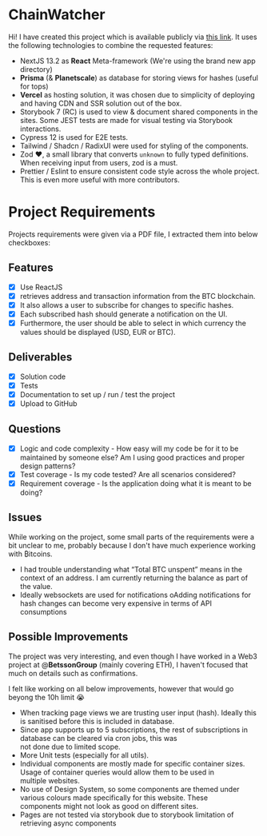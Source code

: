 # ChainWatcher

Hi! I have created this project which is available publicly via [this link](https://chainwatcher-gilt.vercel.app/).
It uses the following technologies to combine the requested features:

- NextJS 13.2 as **React** Meta-framework (We're using the brand new app directory)
- **Prisma** (& **Planetscale**) as database for storing views for hashes (useful for tops)
- **Vercel** as hosting solution, it was chosen due to simplicity of deploying and having CDN and SSR solution out of the box.
- Storybook 7 (RC) is used to view & document shared components in the sites. Some JEST tests are made for visual testing via Storybook interactions.
- Cypress 12 is used for E2E tests.
- Tailwind / Shadcn / RadixUI were used for styling of the components.
- Zod ❤️, a small library that converts `unknown` to fully typed definitions. When receiving input from users, zod is a must.
- Prettier / Eslint to ensure consistent code style across the whole project. This is even more useful with more contributors.

# Project Requirements

Projects requirements were given via a PDF file, I extracted them into below checkboxes:

## Features

- [x] Use ReactJS
- [x] retrieves address and transaction information from the BTC
      blockchain.
- [x] It also allows a user to subscribe for changes to specific
      hashes.
- [x] Each subscribed hash should generate a notification on the UI.
- [x] Furthermore, the user should be able to select in which currency
      the values should be displayed (USD, EUR or BTC).

## Deliverables

- [x] Solution code
- [x] Tests
- [x] Documentation to set up / run / test the project
- [x] Upload to GitHub

## Questions

- [x] Logic and code complexity - How easy will my code be for it to be
      maintained by someone else? Am I using good practices and proper
      design patterns?
- [x] Test coverage - Is my code tested? Are all scenarios considered?
- [x] Requirement coverage - Is the application doing what it is meant
      to be doing?

## Issues

While working on the project, some small parts of the requirements were a bit unclear to me, probably because I don't have much experience working with ₿itcoins.

- I had trouble understanding what “Total BTC unspent” means in the context of an address. I am currently returning the balance as part of the value.
- Ideally websockets are used for notifications oAdding notifications for hash changes can become very expensive in terms of API consumptions

## Possible Improvements

The project was very interesting, and even though I have worked in a Web3 project at @**BetssonGroup** (mainly covering ETH), I haven't focused that much on details such as confirmations.

I felt like working on all below improvements, however that would go beyong the 10h limit 😭

- When tracking page views we are trusting user input (hash).
  Ideally this is sanitised before this is included in database.
- Since app supports up to 5 subscriptions, the rest of subscriptions in database can be cleared via cron jobs, this was  
  not done due to limited scope.
- More Unit tests (especially for all utils).
- Individual components are mostly made for specific container sizes. Usage of container queries would allow them to be used in  
  multiple websites.
- No use of Design System, so some components are themed under various colours made specifically for this website. These  
  components might not look as good on different sites.
- Pages are not tested via storybook due to storybook limitation of retrieving async components
